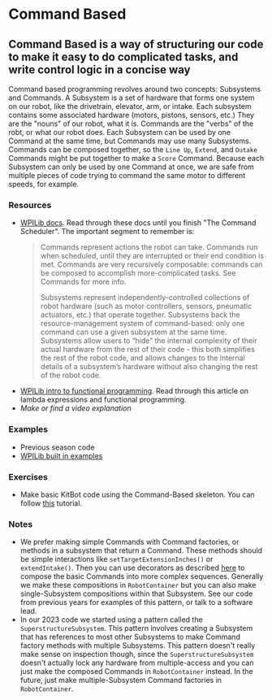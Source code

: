 # Command Based

## Command Based is a way of structuring our code to make it easy to do complicated tasks, and write control logic in a concise way

Command based programming revolves around two concepts: Subsystems and Commands.
A Subsystem is a set of hardware that forms one system on our robot, like the drivetrain, elevator, arm, or intake.
Each subsystem contains some associated hardware (motors, pistons, sensors, etc.) They are the "nouns" of our robot, what it is.
Commands are the "verbs" of the robt, or what our robot does.
Each Subsystem can be used by one Command at the same time, but Commands may use many Subsystems.
Commands can be composed together, so the `Line Up`, `Extend`, and `Outake` Commands might be put together to make a `Score` Command.
Because each Subsystem can only be used by one Command at once, we are safe from multiple pieces of code trying to command the same motor to different speeds, for example.

### Resources

- [WPILib docs](https://docs.wpilib.org/en/stable/docs/software/commandbased/index.html).
  Read through these docs until you finish "The Command Scheduler".
  The important segment to remember is:
  > Commands represent actions the robot can take. Commands run when scheduled, until they are interrupted or their end condition is met. Commands are very recursively composable: commands can be composed to accomplish more-complicated tasks. See Commands for more info.
  >
  > Subsystems represent independently-controlled collections of robot hardware (such as motor controllers, sensors, pneumatic actuators, etc.) that operate together. Subsystems back the resource-management system of command-based: only one command can use a given subsystem at the same time. Subsystems allow users to “hide” the internal complexity of their actual hardware from the rest of their code - this both simplifies the rest of the robot code, and allows changes to the internal details of a subsystem’s hardware without also changing the rest of the robot code.
- [WPILib intro to functional programming](https://docs.wpilib.org/en/stable/docs/software/basic-programming/functions-as-data.html).
  Read through this article on lambda expressions and functional programming.
- _Make or find a video explanation_

### Examples

- Previous season code
- [WPILib built in examples](https://docs.wpilib.org/en/stable/docs/software/examples-tutorials/wpilib-examples.html#command-based-examples)

### Exercises

- Make basic KitBot code using the Command-Based skeleton. You can follow [this](KitbotExampleWalkthrough.md) tutorial.

### Notes

- We prefer making simple Commands with Command factories, or methods in a subsystem that return a Command.
  These methods should be simple interactions like `setTargetExtensionInches()` or `extendIntake()`.
  Then you can use decorators as described [here](https://docs.wpilib.org/en/stable/docs/software/commandbased/command-compositions.html) to compose the basic Commands into more complex sequences.
  Generally we make these compositions in `RobotContainer` but you can also make single-Subsystem compositions within that Subsystem.
  See our code from previous years for examples of this pattern, or talk to a software lead.
- In our 2023 code we started using a pattern called the `SuperstructureSubsystem`.
  This pattern involves creating a Subsystem that has references to most other Subsystems to make Command factory methods with multiple Subsystems.
  This pattern doesn't really make sense on inspection though, since the `SuperstructureSubsystem` doesn't actually lock any hardware from multiple-access and you can just make the composed Commands in `RobotContainer` instead.
  In the future, just make multiple-Subsystem Command factories in `RobotContainer`.
